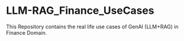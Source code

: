 # LLM-RAG_Finance_UseCases
This Repository contains the real life use cases of GenAI (LLM+RAG) in Finance Domain. 